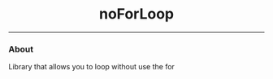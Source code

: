 <h1 align="center">noForLoop</h1>

---

### About
Library that allows you to loop without use the for
